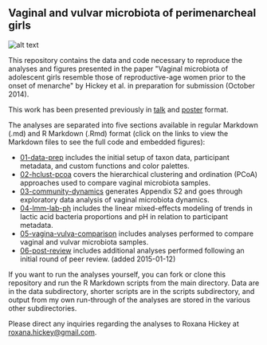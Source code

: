 ## Vaginal and vulvar microbiota of perimenarcheal girls

![alt text](https://roxanahickey.files.wordpress.com/2014/10/silhouettes-lifetime-yellow2.png)

This repository contains the data and code necessary to reproduce the analyses and figures presented in the paper "Vaginal microbiota of adolescent girls resemble those of reproductive-age women prior to the onset of menarche" by Hickey et al. in preparation for submission (October 2014).

This work has been presented previously in [talk](http://www.slideshare.net/roxana_hickey/hickeyuometa2014talk) and [poster](http://www.slideshare.net/roxana_hickey/hickey-isme15-poster) format.

The analyses are separated into five sections available in regular Markdown (.md) and R Markdown (.Rmd) format (click on the links to view the Markdown files to see the full code and embedded figures):
* [01-data-prep](https://github.com/roxanahickey/adolescent/blob/master/01-data-prep.md) includes the initial setup of taxon data, participant metadata, and custom functions and color palettes.
* [02-hclust-pcoa](https://github.com/roxanahickey/adolescent/blob/master/02-hclust-pcoa.md) covers the hierarchical clustering and ordination (PCoA) approaches used to compare vaginal microbiota samples.
* [03-community-dynamics](https://github.com/roxanahickey/adolescent/blob/master/03-community-dynamics.md) generates Appendix S2 and goes through exploratory data analysis of vaginal microbiota dynamics.
* [04-lmm-lab-ph](https://github.com/roxanahickey/adolescent/blob/master/04-lmm-lab-ph.md) includes the linear mixed-effects modeling of trends in lactic acid bacteria proportions and pH in relation to participant metadata.
* [05-vagina-vulva-comparison](https://github.com/roxanahickey/adolescent/blob/master/05-vagina-vulva-comparison.md) includes analyses performed to compare vaginal and vulvar microbiota samples.
* [06-post-review](https://github.com/roxanahickey/adolescent/blob/master/06-post-review.md) includes additional analyses performed following an initial round of peer review. (added 2015-01-12)

If you want to run the analyses yourself, you can fork or clone this repository and run the R Markdown scripts from the main directory. Data are in the data subdirectory, shorter scripts are in the scripts subdirectory, and output from my own run-through of the analyses are stored in the various other subdirectories.

Please direct any inquiries regarding the analyses to Roxana Hickey at <roxana.hickey@gmail.com>.
